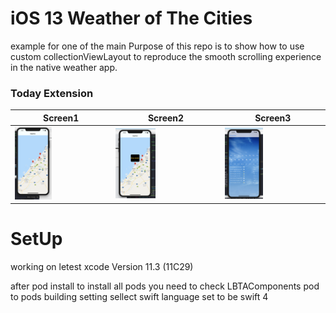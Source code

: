 # iOS 13 Weather of The Cities 
example for one of the main Purpose of this repo is to show how to use custom collectionViewLayout to reproduce the smooth scrolling experience in the native weather app.
### Today Extension
|   Screen1  |    Screen2    |  Screen3   |
|--------------|-------------|-------------|
|<img src="s1.png" width="40%" alt="Weather View"/>|<img src="s2.png" width="40%" alt="Weather View"/>|<img src="s3.png" width="40%" alt="Weather View"/>|

# SetUp
working on letest xcode Version 11.3 (11C29)

after pod install to install all pods 
you need to check 
LBTAComponents pod to 
pods building setting sellect swift language set to be swift 4 
